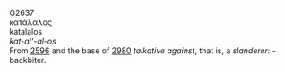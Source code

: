 G2637  
κατάλαλος  
katalalos  
*kat-al‘-al-os*  
From [2596](g2596) and the base of [2980](g2980) *talkative* *against*,
that is, a *slanderer:* - backbiter.  
